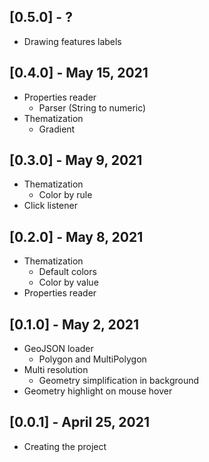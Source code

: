 ## [0.5.0] - ?

* Drawing features labels

## [0.4.0] - May 15, 2021

* Properties reader
  * Parser (String to numeric)
* Thematization
  * Gradient

## [0.3.0] - May 9, 2021

* Thematization
  * Color by rule
* Click listener

## [0.2.0] - May 8, 2021

* Thematization
  * Default colors
  * Color by value
* Properties reader

## [0.1.0] - May 2, 2021

* GeoJSON loader
  * Polygon and MultiPolygon
* Multi resolution
  * Geometry simplification in background
* Geometry highlight on mouse hover

## [0.0.1] - April 25, 2021

* Creating the project
